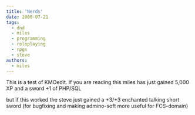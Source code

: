 ```yaml
---
title: 'Nerds'
date: 2000-07-21
tags:
  - dnd
  - miles
  - programming
  - roleplaying
  - rpgs
  - steve
authors:
  - miles
---
```


This is a test of KMOedit. If you are reading this miles has just gained 5,000 XP and a sword +1 of PHP/SQL

but if this worked the steve just gained a +3/+3 enchanted talking short sword (for bugfixing and making admino-soft more useful for FCS-domain)
